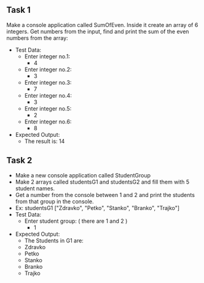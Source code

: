## Task 1
Make a console application called SumOfEven. Inside it create an array of 6 integers. Get numbers from the input, find and print the sum of the even numbers from the array:
* Test Data:
  * Enter integer no.1:
    * 4
  * Enter integer no.2:
    * 3
  * Enter integer no.3:
    * 7
  * Enter integer no.4:
    * 3
  * Enter integer no.5:
    * 2
  * Enter integer no.6:
    * 8
* Expected Output:
  * The result is: 14

## Task 2
* Make a new console application called StudentGroup
* Make 2 arrays called studentsG1 and studentsG2 and fill them with 5 student names. 
* Get a number from the console between 1 and 2 and print the students from that group in the console.
* Ex: studentsG1 ["Zdravko", "Petko", "Stanko", "Branko", "Trajko"]
* Test Data:
  * Enter student group: ( there are 1 and 2 )
    * 1
* Expected Output:
  * The Students in G1 are: 
  * Zdravko
  * Petko
  * Stanko
  * Branko
  * Trajko